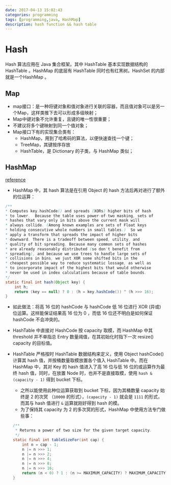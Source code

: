 ```yaml
---
date: 2017-04-13 15:02:43
categories: programming
tags: [programming,java, HashMap]
description: hash function && hash table
---
```


# Hash

Hash 算法应用在 Java 集合框架。其中 HashTable 基本实现数据结构的 HashTable 。HashMap 的底层有 HashTable 同时也有红黑树。HashSet 的内部就是一个HashMap 。

## Map

- map接口：是一种将键对象和值对象进行关联的容器，而且值对象可以是另一个Map，这样类推下去可以形成多级映射；
- Map中键对象不允许重复，且键的唯一性很重要；
- 不建议将多个键映射到同一个值对象；
- Map接口下有的实现集合类有：
    - HashMap，用到了哈希码的算法，以便快速查找一个键；
    - TreeMap，其键按序存放
    - HashTable，是 Dictionary 的子类，与 HashMap 类似；

## HashMap

[reference](https://www.jianshu.com/p/c658df4f4c77)

- HashMap 中，其 hash 算法是在引用 Object 的 hash 方法后再对进行了额外的位运算：

```java
/**
* Computes key.hashCode() and spreads (XORs) higher bits of hash
* to lower.  Because the table uses power-of-two masking, sets of
* hashes that vary only in bits above the current mask will
* always collide. (Among known examples are sets of Float keys
* holding consecutive whole numbers in small tables.)  So we
* apply a transform that spreads the impact of higher bits
* downward. There is a tradeoff between speed, utility, and
* quality of bit-spreading. Because many common sets of hashes
* are already reasonably distributed (so don't benefit from
* spreading), and because we use trees to handle large sets of
* collisions in bins, we just XOR some shifted bits in the
* cheapest possible way to reduce systematic lossage, as well as
* to incorporate impact of the highest bits that would otherwise
* never be used in index calculations because of table bounds.
*/
static final int hash(Object key) {
    int h;
    return (key == null) ? 0 : (h = key.hashCode()) ^ (h >>> 16);
}
```

- 如此做法：将高 16 位的 hashCode 与 hashCode 低 16 位进行 XOR (异或) 位运算。这样能保证结果高 16 位为 0 ，而低 16 位还不明白是如何保证 hashCode 不会冲突的。
- HashTable 中直接对 HashCode 按 capacity 取模，而 HashMap 中其 threshold 并不单指总 Entry 数量阈值，在其初始化时指下一次 resize() capacity 的目标值。
- HashTable 严格按时 HashTable 数据结构来定义，使用 Object hashCode() 计算其 hash 值，并按桶数量取模放置各个值入 HashTable 中。而在 HashMap 中，其对 Key 的 hash 值进入了高 16 位与低 16 位的或运算作为最终 hash 值，同时，在放置 Node 时，也并不是直接取模，使用 `hash & (capacity - 1)` 得到 bucket 下标。
    - 之所以能使用此种位运算获取到 bucket 下标，因为其桶数量 capacity 始终是 2 的次冥 （`10000` 的形式），`(capacity - 1)` 就会是 `1111` 的形式，而其与 hash 值进行 `&` 运算就刚好得到 hash 的模。
    - 为了保持其 capacity 为 2 的多次冥的形式，HashMap 中使用方法专门做些事：

    ```java
    /**
     * Returns a power of two size for the given target capacity.
     */
    static final int tableSizeFor(int cap) {
        int n = cap - 1;
        n |= n >>> 1;
        n |= n >>> 2;
        n |= n >>> 4;
        n |= n >>> 8;
        n |= n >>> 16;
        return (n < 0) ? 1 : (n >= MAXIMUM_CAPACITY) ? MAXIMUM_CAPACITY : n + 1;
    }
    ```
